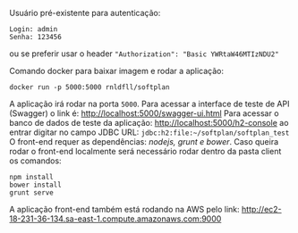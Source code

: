 
Usuário pré-existente para autenticação:
```
Login: admin
Senha: 123456 
```
ou se preferir usar o header `"Authorization": "Basic YWRtaW46MTIzNDU2"`

Comando docker para baixar imagem e rodar a aplicação: 
```
docker run -p 5000:5000 rnldfll/softplan
```
A aplicação irá rodar na porta `5000`.
Para acessar a interface de teste de API (Swagger) o link é: <http://localhost:5000/swagger-ui.html>
Para acessar o banco de dados de teste da aplicação: 
<http://localhost:5000/h2-console> ao entrar digitar no campo JDBC URL: `jdbc:h2:file:~/softplan/softplan_test`
O front-end requer as dependências: *nodejs, grunt e bower*.
Caso queira rodar o front-end localmente será necessário rodar dentro da pasta client os comandos:
```
npm install
bower install
grunt serve
```
A aplicação front-end também está rodando na AWS pelo link: <http://ec2-18-231-36-134.sa-east-1.compute.amazonaws.com:9000>
